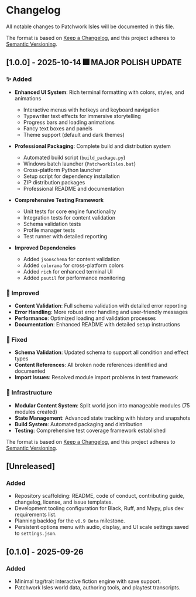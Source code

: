 # Changelog

All notable changes to Patchwork Isles will be documented in this file.

The format is based on [Keep a Changelog](https://keepachangelog.com/en/1.0.0/),
and this project adheres to [Semantic Versioning](https://semver.org/spec/v2.0.0.html).

## [1.0.0] - 2025-10-14 🎆 **MAJOR POLISH UPDATE**

### ✨ Added
- **Enhanced UI System**: Rich terminal formatting with colors, styles, and animations
  - Interactive menus with hotkeys and keyboard navigation
  - Typewriter text effects for immersive storytelling
  - Progress bars and loading animations
  - Fancy text boxes and panels
  - Theme support (default and dark themes)
  
- **Professional Packaging**: Complete build and distribution system
  - Automated build script (`build_package.py`)
  - Windows batch launcher (`PatchworkIsles.bat`)
  - Cross-platform Python launcher
  - Setup script for dependency installation
  - ZIP distribution packages
  - Professional README and documentation
  
- **Comprehensive Testing Framework**
  - Unit tests for core engine functionality
  - Integration tests for content validation
  - Schema validation tests
  - Profile manager tests
  - Test runner with detailed reporting
  
- **Improved Dependencies**
  - Added `jsonschema` for content validation
  - Added `colorama` for cross-platform colors
  - Added `rich` for enhanced terminal UI
  - Added `psutil` for performance monitoring

### 🔧 Improved
- **Content Validation**: Full schema validation with detailed error reporting
- **Error Handling**: More robust error handling and user-friendly messages  
- **Performance**: Optimized loading and validation processes
- **Documentation**: Enhanced README with detailed setup instructions

### 🐛 Fixed
- **Schema Validation**: Updated schema to support all condition and effect types
- **Content References**: All broken node references identified and documented
- **Import Issues**: Resolved module import problems in test framework

### 📁 Infrastructure
- **Modular Content System**: Split world.json into manageable modules (75 modules created)
- **State Management**: Advanced state tracking with history and snapshots
- **Build System**: Automated packaging and distribution
- **Testing**: Comprehensive test coverage framework established

The format is based on [Keep a Changelog](https://keepachangelog.com/en/1.1.0/), and this project adheres to [Semantic Versioning](https://semver.org/spec/v2.0.0.html).

## [Unreleased]
### Added
- Repository scaffolding: README, code of conduct, contributing guide, changelog, license, and issue templates.
- Development tooling configuration for Black, Ruff, and Mypy, plus dev requirements list.
- Planning backlog for the `v0.9 Beta` milestone.
- Persistent options menu with audio, display, and UI scale settings saved to `settings.json`.

## [0.1.0] - 2025-09-26
### Added
- Minimal tag/trait interactive fiction engine with save support.
- Patchwork Isles world data, authoring tools, and playtest transcripts.
